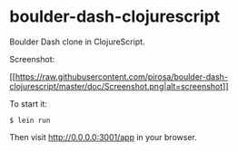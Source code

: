 # boulder-dash-clojurescript

Boulder Dash clone in ClojureScript. 

Screenshot:

[[https://raw.githubusercontent.com/pirosa/boulder-dash-clojurescript/master/doc/Screenshot.png|alt=screenshot]]

To start it:

~~~
$ lein run
~~~

Then visit http://0.0.0.0:3001/app in your browser.

